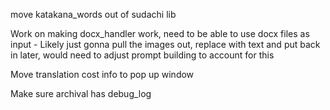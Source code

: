 

move katakana_words out of sudachi lib

Work on making docx_handler work, need to be able to use docx files as input - Likely just gonna pull the images out, replace with text and put back in later, would need to adjust prompt building to account for this

Move translation cost info to pop up window

Make sure archival has debug_log